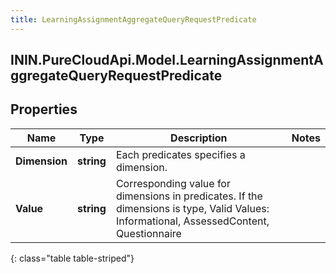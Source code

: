 ```yaml
---
title: LearningAssignmentAggregateQueryRequestPredicate
---
```

## ININ.PureCloudApi.Model.LearningAssignmentAggregateQueryRequestPredicate

## Properties

|Name | Type | Description | Notes|
|------------ | ------------- | ------------- | -------------|
| **Dimension** | **string** | Each predicates specifies a dimension. | |
| **Value** | **string** | Corresponding value for dimensions in predicates. If the dimensions is type, Valid Values: Informational, AssessedContent, Questionnaire | |
{: class="table table-striped"}


